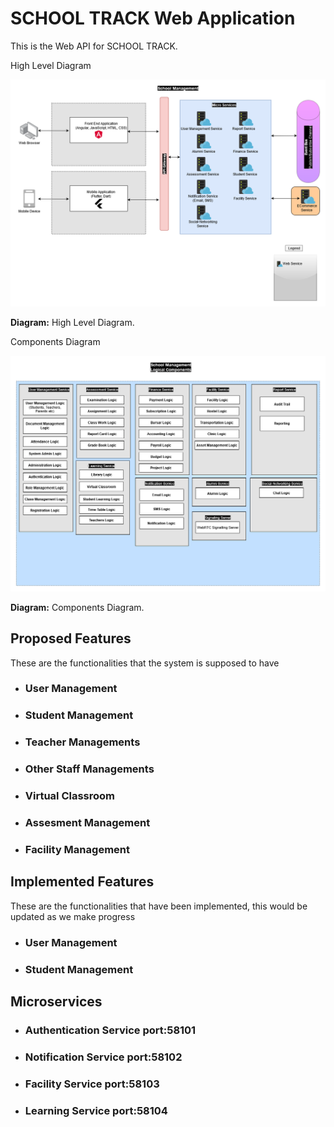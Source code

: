 # SCHOOL TRACK Web Application

This is the Web API for SCHOOL TRACK.

High Level Diagram

![higlvl](docs/img/highlevel.png)

**Diagram:** High Level Diagram.

Components Diagram

![img](docs/img/components.png)

**Diagram:** Components Diagram.

## Proposed Features

These are the functionalities that the system is supposed to have

- ### User Management

- ### Student Management

- ### Teacher Managements

- ### Other Staff Managements

- ### Virtual Classroom

- ### Assesment Management

- ### Facility Management

## Implemented Features

These are the functionalities that have been implemented, this would be updated as we make progress

- ### User Management

- ### Student Management

## Microservices

- ### Authentication Service port:58101
- ### Notification Service port:58102
- ### Facility Service port:58103
- ### Learning Service port:58104
